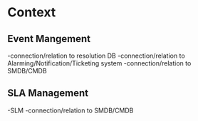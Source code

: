 # Context

## Event Mangement
-connection/relation to resolution DB
-connection/relation to Alarming/Notification/Ticketing system
-connection/relation to SMDB/CMDB

## SLA Management
-SLM
-connection/relation to SMDB/CMDB


